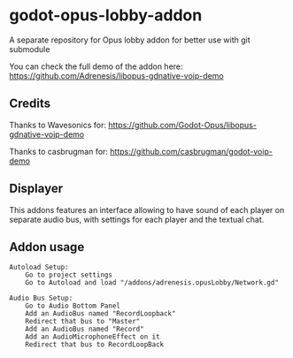 # godot-opus-lobby-addon
A separate repository for Opus lobby addon for better use with git submodule

You can check the full demo of the addon here:
https://github.com/Adrenesis/libopus-gdnative-voip-demo

## Credits
Thanks to Wavesonics for:
https://github.com/Godot-Opus/libopus-gdnative-voip-demo

Thanks to casbrugman for:
https://github.com/casbrugman/godot-voip-demo

## Displayer
This addons features an interface allowing to have sound of each player on separate audio bus, with settings for each player and the textual chat.

## Addon usage
```
Autoload Setup:
    Go to project settings
    Go to Autoload and load "/addons/adrenesis.opusLobby/Network.gd"
```

```
Audio Bus Setup:
    Go to Audio Bottom Panel
    Add an AudioBus named "RecordLoopback"
    Redirect that bus to "Master"
    Add an AudioBus named "Record"
    Add an AudioMicrophoneEffect on it
    Redirect that bus to RecordLoopBack
```
